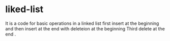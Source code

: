 # liked-list
It is a code for basic operations in a linked list first insert at the beginning and
then insert at the end with deleteion at the beginning 
Third delete at the end .
